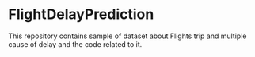 # FlightDelayPrediction
This repository contains  sample of dataset about Flights trip and multiple cause of delay and the code related to it.

